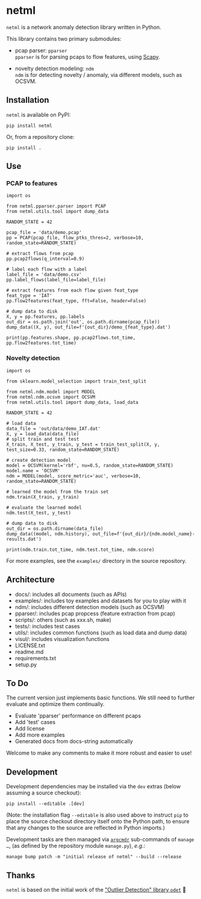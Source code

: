 # netml

`netml` is a network anomaly detection library written in Python.

This library contains two primary submodules:

* pcap parser: `pparser`\
`pparser` is for parsing pcaps to flow features, using [Scapy](https://scapy.net/).

* novelty detection modeling: `ndm`\
`ndm` is for detecting novelty / anomaly, via different models, such as OCSVM.

    
## Installation

`netml` is available on PyPI:

    pip install netml

Or, from a repository clone:

    pip install .


## Use

### PCAP to features

```python3
import os

from netml.pparser.parser import PCAP
from netml.utils.tool import dump_data

RANDOM_STATE = 42

pcap_file = 'data/demo.pcap'
pp = PCAP(pcap_file, flow_ptks_thres=2, verbose=10, random_state=RANDOM_STATE)

# extract flows from pcap
pp.pcap2flows(q_interval=0.9)

# label each flow with a label
label_file = 'data/demo.csv'
pp.label_flows(label_file=label_file)

# extract features from each flow given feat_type
feat_type = 'IAT'
pp.flow2features(feat_type, fft=False, header=False)

# dump data to disk
X, y = pp.features, pp.labels
out_dir = os.path.join('out', os.path.dirname(pcap_file))
dump_data((X, y), out_file=f'{out_dir}/demo_{feat_type}.dat')

print(pp.features.shape, pp.pcap2flows.tot_time, pp.flow2features.tot_time)
```

### Novelty detection

```python3
import os

from sklearn.model_selection import train_test_split

from netml.ndm.model import MODEL
from netml.ndm.ocsvm import OCSVM
from netml.utils.tool import dump_data, load_data

RANDOM_STATE = 42

# load data
data_file = 'out/data/demo_IAT.dat'
X, y = load_data(data_file)
# split train and test test
X_train, X_test, y_train, y_test = train_test_split(X, y, test_size=0.33, random_state=RANDOM_STATE)

# create detection model
model = OCSVM(kernel='rbf', nu=0.5, random_state=RANDOM_STATE)
model.name = 'OCSVM'
ndm = MODEL(model, score_metric='auc', verbose=10, random_state=RANDOM_STATE)

# learned the model from the train set
ndm.train(X_train, y_train)

# evaluate the learned model
ndm.test(X_test, y_test)

# dump data to disk
out_dir = os.path.dirname(data_file)
dump_data((model, ndm.history), out_file=f'{out_dir}/{ndm.model_name}-results.dat')

print(ndm.train.tot_time, ndm.test.tot_time, ndm.score)
```

For more examples, see the `examples/` directory in the source repository.


## Architecture

- docs/: 
    includes all documents (such as APIs)
- examples/: 
    includes toy examples and datasets for you to play with it 
- ndm/: 
    includes different detection models (such as OCSVM)
- pparser/: 
    includes pcap propcess (feature extraction from pcap) 
- scripts/: 
    others (such as xxx.sh, make) 
- tests/: 
    includes test cases
- utils/: 
    includes common functions (such as load data and dump data)
- visul/: 
    includes visualization functions
- LICENSE.txt
- readme.md
- requirements.txt
- setup.py


## To Do

The current version just implements basic functions. We still need to further evaluate and optimize them continually. 

- Evaluate 'pparser' performance on different pcaps
- Add 'test' cases
- Add license
- Add more examples
- Generated docs from docs-string automatically

Welcome to make any comments to make it more robust and easier to use!


## Development

Development dependencies may be installed via the `dev` extras (below assuming a source checkout):

    pip install --editable .[dev]

(Note: the installation flag `--editable` is also used above to instruct `pip` to place the source checkout directory itself onto the Python path, to ensure that any changes to the source are reflected in Python imports.)

Development tasks are then managed via [`argcmdr`](https://github.com/dssg/argcmdr) sub-commands of `manage …`, (as defined by the repository module `manage.py`), _e.g._:

    manage bump patch -m "initial release of netml" --build --release


## Thanks

`netml` is based on the initial work of the ["Outlier Detection" library `odet`](https://github.com/Learn-Live/odet) 🙌
